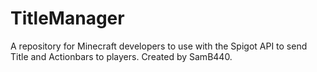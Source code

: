 # TitleManager
A repository for Minecraft developers to use with the Spigot API to send Title and Actionbars to players. Created by SamB440.
